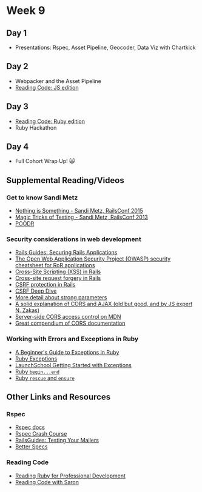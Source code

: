 # Week 9

## Day 1

- Presentations: Rspec, Asset Pipeline, Geocoder, Data Viz with Chartkick

## Day 2

- Webpacker and the Asset Pipeline
- [Reading Code: JS edition](https://github.com/syntaqx/pass-meter/blob/46d4f4ea8dcfa21c142e00d003e30e50a478d651/src/pass-meter.js#L71)

## Day 3

- [Reading Code: Ruby edition]()
- Ruby Hackathon

## Day 4

- Full Cohort Wrap Up! 🙀

## Supplemental Reading/Videos

### Get to know Sandi Metz

- [Nothing is Something - Sandi Metz, RailsConf 2015](https://confreaks.tv/videos/railsconf2015-nothing-is-something)
- [Magic Tricks of Testing - Sandi Metz, RailsConf 2013](https://confreaks.tv/videos/railsconf2013-the-magic-tricks-of-testing)
- [POODR](http://www.poodr.com/)

### Security considerations in web development

- [Rails Guides: Securing Rails Applications](http://guides.rubyonrails.org/security.html)
- [The Open Web Application Security Project (OWASP) security cheatsheet for RoR applications](https://www.owasp.org/index.php/Ruby_on_Rails_Cheatsheet)
- [Cross-Site Scripting (XSS) in Rails](https://blog.bigbinary.com/2012/05/10/xss-and-rails.html)
- [Cross-site request forgery in Rails](https://blog.bigbinary.com/2012/05/10/csrf-and-rails.html)
- [CSRF protection in Rails](http://marcgg.com/blog/2016/08/22/csrf-rails/)
- [CSRF Deep Dive](https://medium.com/rubyinside/a-deep-dive-into-csrf-protection-in-rails-19fa0a42c0ef)
- [More detail about strong parameters](http://patshaughnessy.net/2014/6/16/a-rule-of-thumb-for-strong-parameters)
- [A solid explanation of CORS and AJAX (old but good, and by JS expert N. Zakas)](https://www.nczonline.net/blog/2010/05/25/cross-domain-ajax-with-cross-origin-resource-sharing/)
- [Server-side CORS access control on MDN](https://developer.mozilla.org/en-US/docs/Web/HTTP/Server-Side_Access_Control)
- [Great compendium of CORS documentation](https://enable-cors.org/)

### Working with Errors and Exceptions in Ruby

- [A Beginner's Guide to Exceptions in Ruby](http://blog.honeybadger.io/a-beginner-s-guide-to-exceptions-in-ruby/)
- [Ruby Exceptions](http://rubylearning.com/satishtalim/ruby_exceptions.html)
- [LaunchSchool Getting Started with Exceptions](https://launchschool.com/blog/getting-started-with-ruby-exceptions)
- [Ruby `begin...end`](https://blog.newrelic.com/2014/11/13/weird-ruby-begin-end/)
- [Ruby `rescue` and `ensure`](https://blog.newrelic.com/2014/12/10/weird-ruby-2-rescue-interrupt-ensure/)


###


## Other Links and Resources

### Rspec

- [Rspec docs](http://rspec.info/documentation/)
- [Rspec Crash Course](https://bintlopez.gitbooks.io/rspec-wrangling/content/)
- [RailsGuides: Testing Your Mailers](http://guides.rubyonrails.org/testing.html#testing-your-mailers)
- [Better Specs](http://www.betterspecs.org/)

### Reading Code

- [Reading Ruby for Professional Development](https://www.sitepoint.com/reading-ruby-professional-development/)
- [Reading Code with Saron](http://www.readingcodegood.com/)
